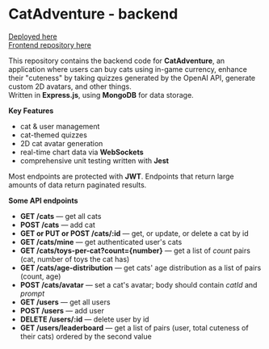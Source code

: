 # CatAdventure - backend
[Deployed here](https://ec2-13-49-120-237.eu-north-1.compute.amazonaws.com:4443/cats?page=1) \
[Frontend repository here](https://github.com/LauranDvd/cat-adventure-frontend)

This repository contains the backend code for **CatAdventure**, an application where users can buy cats using in-game currency, enhance their "cuteness" by taking quizzes generated by the OpenAI API, generate custom 2D avatars, and other things. \
Written in **Express.js**, using **MongoDB** for data storage.

**Key Features** 
* cat & user management
* cat-themed quizzes
* 2D cat avatar generation
* real-time chart data via **WebSockets**
* comprehensive unit testing written with **Jest**

Most endpoints are protected with **JWT**. Endpoints that return large amounts of data return paginated results. 

**Some API endpoints**
* **GET /cats** — get all cats
* **POST /cats** — add cat
* **GET or PUT or POST /cats/:id** — get, or update, or delete a cat by id
* **GET /cats/mine** — get authenticated user's cats
* **GET /cats/toys-per-cat?count={number}** — get a list of *count* pairs (cat, number of toys the cat has)
* **GET /cats/age-distribution** — get cats' age distribution as a list of pairs (count, age)
* **POST /cats/avatar** — set a cat's avatar; body should contain *catId* and *prompt*
* **GET /users** — get all users
* **POST /users** — add user
* **DELETE /users/:id** — delete user by id
* **GET /users/leaderboard** — get a list of pairs (user, total cuteness of their cats) ordered by the second value
